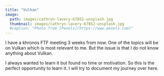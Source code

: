```yaml
---
title: "Vulkan"
image: 
  path: images/cathryn-lavery-67852-unsplash.jpg
  thumbnail: images/cathryn-lavery-67852-unsplash.jpg
  #caption: "Photo from [Pexels](https://www.pexels.com)"
---
```


I have a khronos FTF meeting 3 weeks from now. 
One of the topics will be on Vulkan which is most relevant to me.
But the issue is that I do not know anything about Vulkan.

I always wanted to learn it but found no time or motivation.
So this is the perfect opportunity to learn it. 
I will try to document my journey over here.